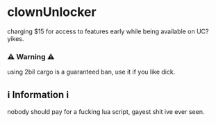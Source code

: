 # clownUnlocker
charging $15 for access to features early while being available on UC? yikes.

### ⚠ Warning ⚠
using 2bil cargo is a guaranteed ban, use it if you like dick.

## ℹ Information ℹ
nobody should pay for a fucking lua script, gayest shit ive ever seen.
